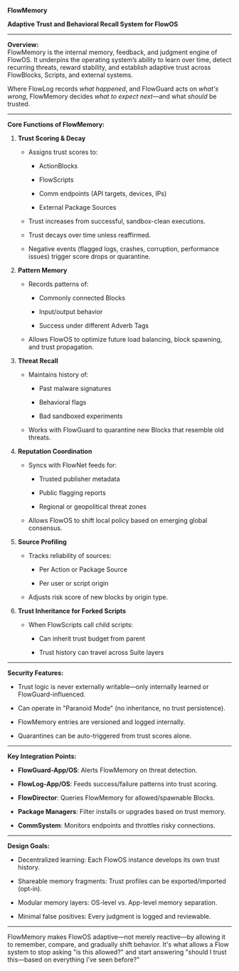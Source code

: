 <!--
This Source Code Form is subject to the terms of the Mozilla Public License, v. 2.0.
If a copy of the MPL was not distributed with this file, you can obtain one at:
https://mozilla.org/MPL/2.0/.
-->
**FlowMemory**

**Adaptive Trust and Behavioral Recall System for FlowOS**

---

**Overview:**  
 FlowMemory is the internal memory, feedback, and judgment engine of FlowOS. It underpins the operating system’s ability to learn over time, detect recurring threats, reward stability, and establish adaptive trust across FlowBlocks, Scripts, and external systems.

Where FlowLog records *what happened*, and FlowGuard acts on *what's wrong*, FlowMemory decides *what to expect next*—and what *should* be trusted.

---

**Core Functions of FlowMemory:**

1. **Trust Scoring & Decay**

   * Assigns trust scores to:

     * ActionBlocks

     * FlowScripts

     * Comm endpoints (API targets, devices, IPs)

     * External Package Sources

   * Trust increases from successful, sandbox-clean executions.

   * Trust decays over time unless reaffirmed.

   * Negative events (flagged logs, crashes, corruption, performance issues) trigger score drops or quarantine.

2. **Pattern Memory**

   * Records patterns of:

     * Commonly connected Blocks

     * Input/output behavior

     * Success under different Adverb Tags

   * Allows FlowOS to optimize future load balancing, block spawning, and trust propagation.

3. **Threat Recall**

   * Maintains history of:

     * Past malware signatures

     * Behavioral flags

     * Bad sandboxed experiments

   * Works with FlowGuard to quarantine new Blocks that resemble old threats.

4. **Reputation Coordination**

   * Syncs with FlowNet feeds for:

     * Trusted publisher metadata

     * Public flagging reports

     * Regional or geopolitical threat zones

   * Allows FlowOS to shift local policy based on emerging global consensus.

5. **Source Profiling**

   * Tracks reliability of sources:

     * Per Action or Package Source

     * Per user or script origin

   * Adjusts risk score of new blocks by origin type.

6. **Trust Inheritance for Forked Scripts**

   * When FlowScripts call child scripts:

     * Can inherit trust budget from parent

     * Trust history can travel across Suite layers

---

**Security Features:**

* Trust logic is never externally writable—only internally learned or FlowGuard-influenced.

* Can operate in "Paranoid Mode" (no inheritance, no trust persistence).

* FlowMemory entries are versioned and logged internally.

* Quarantines can be auto-triggered from trust scores alone.

---

**Key Integration Points:**

* **FlowGuard-App/OS**: Alerts FlowMemory on threat detection.

* **FlowLog-App/OS**: Feeds success/failure patterns into trust scoring.

* **FlowDirector**: Queries FlowMemory for allowed/spawnable Blocks.

* **Package Managers**: Filter installs or upgrades based on trust memory.

* **CommSystem**: Monitors endpoints and throttles risky connections.

---

**Design Goals:**

* Decentralized learning: Each FlowOS instance develops its own trust history.

* Shareable memory fragments: Trust profiles can be exported/imported (opt-in).

* Modular memory layers: OS-level vs. App-level memory separation.

* Minimal false positives: Every judgment is logged and reviewable.

---

FlowMemory makes FlowOS adaptive—not merely reactive—by allowing it to remember, compare, and gradually shift behavior. It's what allows a Flow system to stop asking "is this allowed?" and start answering "should I trust this—based on everything I’ve seen before?"

